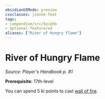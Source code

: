 ```yaml
---
obsidianUIMode: preview
cssclasses: json5e-feat
tags:
- compendium/src/5e/phb
- optional-feature/ed
aliases: ["River of Hungry Flame"]
---
```

# River of Hungry Flame
*Source: Player's Handbook p. 81*  

**Prerequisite**: 17th-level

You can spend 5 ki points to cast [wall of fire](/Systems/5e/spells/wall-of-fire.md).